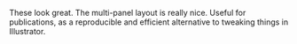 These look great. The multi-panel layout is really nice. Useful for publications, as a reproducible and efficient alternative to tweaking things in Illustrator.
